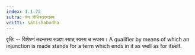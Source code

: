 ```yaml
---
index: 1.1.72
sutra: येन विधिस्तदन्तस्य
vritti: satishabodha
---
```



वृत्तिः -- विशेषणं तदन्तस्य सञ्ज्ञा स्यात् स्वस्य च रूपस्य। A qualifier by means of which an injunction is made stands for a term which ends in it as well as for itself.

